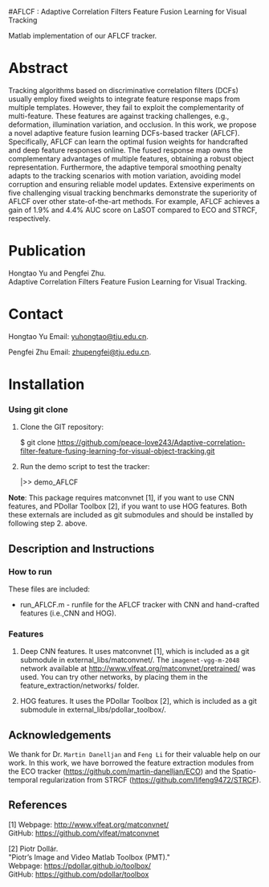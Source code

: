 #AFLCF : Adaptive Correlation Filters Feature Fusion Learning for Visual Tracking

Matlab implementation of our AFLCF tracker.

# Abstract 
Tracking algorithms based on discriminative correlation filters (DCFs) usually employ fixed weights to integrate feature response maps from 
multiple templates. However, they fail to exploit the complementarity of multi-feature. These features are against tracking challenges, e.g., 
deformation, illumination variation, and occlusion. In this work, we propose a novel adaptive feature fusion learning DCFs-based tracker (AFLCF). 
Specifically, AFLCF can learn the optimal fusion weights for handcrafted and deep feature responses online. The fused response map owns the 
complementary advantages of multiple features, obtaining a robust object representation. Furthermore, the adaptive temporal smoothing penalty
 adapts to the tracking scenarios with motion variation, avoiding model corruption and ensuring reliable model updates. Extensive experiments on
five challenging visual tracking benchmarks demonstrate the superiority of AFLCF over other state-of-the-art methods. For example, AFLCF achieves 
a gain of 1.9% and 4.4% AUC score on LaSOT compared to ECO and STRCF, respectively.

# Publication
Hongtao Yu and Pengfei Zhu.  
Adaptive Correlation Filters Feature Fusion Learning for Visual Tracking.</br>
 


# Contact
Hongtao Yu
Email: yuhongtao@tju.edu.cn.

Pengfei Zhu
Email: zhupengfei@tju.edu.cn.

# Installation

### Using git clone

1. Clone the GIT repository:

   $ git clone https://github.com/peace-love243/Adaptive-correlation-filter-feature-fusing-learning-for-visual-object-tracking.git

2. Run the demo script to test the tracker:

   |>> demo_AFLCF


**Note**:
This package requires matconvnet [1], if you want to use CNN features, and PDollar Toolbox [2], if you want to use HOG features. Both these externals are included as git submodules and should be installed by following step 2. above.

## Description and Instructions

### How to run

These files are included:

* run_AFLCF.m  -  runfile for the AFLCF tracker with CNN and hand-crafted features (i.e.,CNN and HOG).





### Features

1. Deep CNN features. It uses matconvnet [1], which is included as a git submodule in external_libs/matconvnet/. The `imagenet-vgg-m-2048` network available at http://www.vlfeat.org/matconvnet/pretrained/ was used. You can try other networks, by placing them in the feature_extraction/networks/ folder.

2. HOG features. It uses the PDollar Toolbox [2], which is included as a git submodule in external_libs/pdollar_toolbox/.



## Acknowledgements

We thank for Dr. `Martin Danelljan` and  `Feng Li` for their valuable help on our work. In this work,
we have borrowed the feature extraction modules from the ECO tracker (https://github.com/martin-danelljan/ECO) and the Spatio-temporal regularization from STRCF (https://github.com/lifeng9472/STRCF).

## References

[1] Webpage: http://www.vlfeat.org/matconvnet/  
    GitHub: https://github.com/vlfeat/matconvnet

[2] Piotr Dollár.  
    "Piotr’s Image and Video Matlab Toolbox (PMT)."  
    Webpage: https://pdollar.github.io/toolbox/  
    GitHub: https://github.com/pdollar/toolbox  
